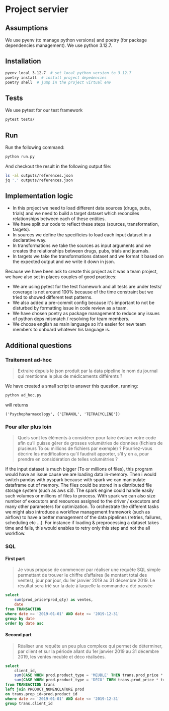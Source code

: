 # Project servier

## Assumptions

We use pyenv (to manage python versions) and poetry (for package dependencies management).
We use python 3.12.7.

## Installation

```bash
pyenv local 3.12.7  # set local python version to 3.12.7
poetry install  # install project depedencies
poetry shell  # jump in the project virtual env
```

## Tests

We use pytest for our test framework

```bash
pytest tests/
```

## Run

Run the following command:

```bash
python run.py
```

And checkout the result in the following output file:

```bash
ls -al outputs/references.json
jq '.' outputs/references.json
```

## Implementation logic

* In this project we need to load different data sources (drugs, pubs, trials) and we need to build a target dataset which reconciles relationships between each of these entities.
* We have split our code to reflect these steps (sources, transformation, targets).
* In sources we define the specificies to load each input dataset in a declarative way.
* In transformations we take the sources as input arguments and we creates the relationships between drugs, pubs, trials and journals.
* In targets we take the transformations dataset and we format it based on the expected output and we write it down in json.

Because we have been ask to create this project as it was a team project, we have also set in places couples of good practices:

* We are using pytest for the test framework and all tests are under tests/ coverage is not around 100% because of the time constraint but we tried to showed different test patterns.
* We also added a pre-commit config because it's important to not be disturbed by formatting issue in code review as a team.
* We have chosen poetry as package management to reduce any issues of python deps mismatch / resolving for team members.
* We choose english as main language so it's easier for new team members to onboard whatever his language is.

## Additional questions

### Traitement ad-hoc

> Extraire depuis le json produit par la data pipeline le nom du journal qui mentionne le plus de
médicaments différents ?

We have created a small script to answer this question, running:

```bash
python ad_hoc.py
```

will returns

```
('Psychopharmacology', {'ETHANOL', 'TETRACYCLINE'})
```

### Pour aller plus loin

> Quels sont les éléments à considérer pour faire évoluer votre code afin qu’il puisse gérer de grosses
volumétries de données (fichiers de plusieurs To ou millions de fichiers par exemple) ? Pourriez-vous décrire les modifications qu’il faudrait apporter, s’il y en a, pour prendre en considération de
telles volumétries ?

If the input dataset is much bigger (To or millions of files), this program would have an issue cause we are loading data in-memory. Then i would switch pandas with pyspark because with spark we can manipulate dataframe out of memory. The files could be stored in a distributed file storage system (such as aws s3). The spark engine could handle easily such volumes or millions of files to process. With spark we can also size number of executors and resources assigned to the driver / executors and many other parameters for optimization.
To orchestrate the different tasks we might also introduce a workflow management framework (such as airflow) to have a better management of the data pipelines (retries, failures, scheduling etc ...). For instance if loading & preprocessing a dataset takes time and fails, this would enables to retry only this step and not the all workflow.

### SQL

####  First part

> Je vous propose de commencer par réaliser une requête SQL simple permettant de trouver le chiffre
d’affaires (le montant total des ventes), jour par jour, du 1er janvier 2019 au 31 décembre 2019. Le résultat
sera trié sur la date à laquelle la commande a été passée

```sql
select
    sum(prod_price*prod_qty) as ventes,
    date
from TRANSACTION
where date >= '2019-01-01' AND date <= '2019-12-31'
group by date
order by date asc
```

####  Second part

> Réaliser une requête un peu plus complexe qui permet de déterminer, par client et sur la période allant du
1er janvier 2019 au 31 décembre 2019, les ventes meuble et déco réalisées.

```sql
select
    client_id,
    sum(CASE WHEN prod.product_type = 'MEUBLE' THEN trans.prod_price * trans.prod_qty ELSE 0 END) AS ventes_meuble,
    sum(CASE WHEN prod.product_type = 'DECO' THEN trans.prod_price * trans.prod_qty ELSE 0 END) AS ventes_deco
from TRANSACTION trans
left join PRODUCT_NOMENCLATURE prod
on trans.prop_id=prod.product_id
where date >= '2019-01-01' AND date <= '2019-12-31'
group trans.client_id
```
